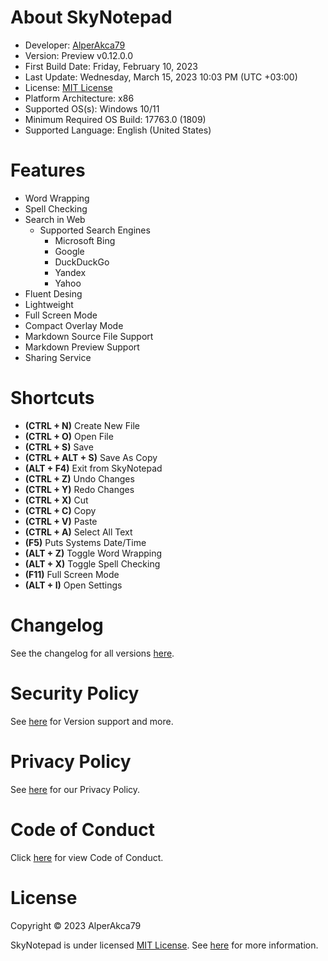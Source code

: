 # About SkyNotepad

- Developer: [AlperAkca79](https://github.com/AlperAkca79)
- Version: Preview v0.12.0.0
- First Build Date: Friday, February 10, 2023
- Last Update: Wednesday, March 15, 2023 10:03 PM (UTC +03:00)
- License: [MIT License](https://github.com/AlperAkca79/SkyNotepad#License)
- Platform Architecture: x86
- Supported OS(s): Windows 10/11
- Minimum Required OS Build: 17763.0 (1809)
- Supported Language: English (United States)

# Features
- Word Wrapping
- Spell Checking
- Search in Web
    - Supported Search Engines
        - Microsoft Bing
        - Google
        - DuckDuckGo
        - Yandex
        - Yahoo
- Fluent Desing
- Lightweight
- Full Screen Mode
- Compact Overlay Mode
- Markdown Source File Support
- Markdown Preview Support
- Sharing Service

# Shortcuts
- **(CTRL + N)** Create New File
- **(CTRL + O)** Open File
- **(CTRL + S)** Save
- **(CTRL + ALT + S)** Save As Copy
- **(ALT + F4)** Exit from SkyNotepad
- **(CTRL + Z)** Undo Changes
- **(CTRL + Y)** Redo Changes
- **(CTRL + X)** Cut
- **(CTRL + C)** Copy
- **(CTRL + V)** Paste
- **(CTRL + A)** Select All Text
- **(F5)** Puts Systems Date/Time
- **(ALT + Z)** Toggle Word Wrapping
- **(ALT + X)** Toggle Spell Checking
- **(F11)** Full Screen Mode
- **(ALT + I)** Open Settings

# Changelog

See the changelog for all versions [here](https://github.com/AlperAkca79/SkyNotepad/blob/master/docs/CHANGELOG.md).

# Security Policy
See [here](https://github.com/AlperAkca79/SkyNotepad/blob/master/SECURITY.md) for Version support and more.

# Privacy Policy
See [here](https://github.com/AlperAkca79/SkyNotepad/blob/master/PRIVACY_POLICY.md) for our Privacy Policy.

# Code of Conduct
Click [here](https://github.com/AlperAkca79/SkyNotepad/blob/master/CODE_OF_CONDUCT.md) for view Code of Conduct.

# License
Copyright © 2023 AlperAkca79

SkyNotepad is under licensed [MIT License](https://mit-license.org). See [here](https://github.com/AlperAkca79/SkyNotepad/blob/master/LICENSE.md) for more information.